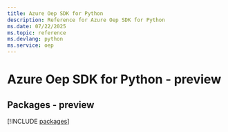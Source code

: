 ```yaml
---
title: Azure Oep SDK for Python
description: Reference for Azure Oep SDK for Python
ms.date: 07/22/2025
ms.topic: reference
ms.devlang: python
ms.service: oep
---
```

# Azure Oep SDK for Python - preview
## Packages - preview
[!INCLUDE [packages](oep-index.md)]
